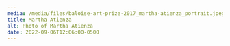 ```yaml
---
media: /media/files/baloise-art-prize-2017_martha-atienza_portrait.jpeg
title: Martha Atienza
alt: Photo of Martha Atienza
date: 2022-09-06T12:06:00-0500
---
```

